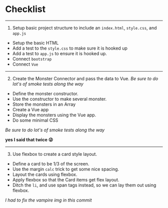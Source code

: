# Checklist

----

1) Setup basic project structure to include an `index.html`, `style.css`, and `app.js`

- Setup the basic HTML
- Add a test to the `style.css` to make sure it is hooked up
- Add a test to `app.js` to ensure it is hooked up.
- Connect `bootstrap`
- Connect `Vue`

----

2) Create the Monster Connector and pass the data to Vue.
*Be sure to do lot's of smoke tests along the way*

- Define the monster constructor.
- Use the constructor to make several monster.
- Store the monsters in an Array
- Create a Vue app
- Display the monsters using the Vue app.
- Do some minimal CSS

*Be sure to do lot's of smoke tests along the way*

__yes I said that twice 😜__

----

3) Use flexbox to create a card style layout.

- Define a card to be 1/3 of the screen.
- Use the margin `calc` trick to get some nice spacing.
- Layout the cards using flexbox.
- Apply flexbox so that the Card items get flex layout.
- Ditch the `li`, and use span tags instead, so we can lay them out using flexbox.

*I had to fix the vampire img in this commit*